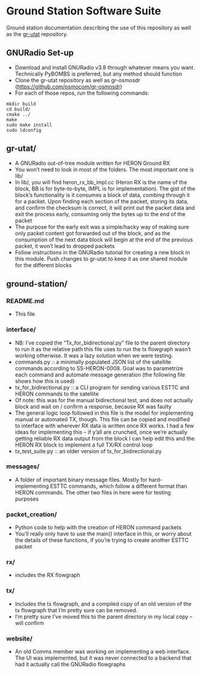 # Ground Station Software Suite

Ground station documentation describing the use of this repository as well as the [gr-utat](https://github.com/HeronMkII/gr-utat) repository.

## GNURadio Set-up
* Download and install GNURadio v3.8 through whatever means you want. Technically PyBOMBS is preferred, but any method should function
* Clone the gr-utat repository as well as gr-osmosdr (https://github.com/osmocom/gr-osmosdr)
* For each of those repos, run the following commands:

```cd <local repo>/
mkdir build
cd build/
cmake ../
make
sudo make install
sudo ldconfig
```

## gr-utat/

* A GNURadio out-of-tree module written for HERON Ground RX
* You won’t need to look in most of the folders. The most important one is lib/
* In lib/, you will find heron_rx_bb_impl.cc (Heron RX is the name of the block, BB is for byte-to-byte, IMPL is for implementation). The gist of the block’s functionality is it consumes a block of data, combing through it for a packet. Upon finding each section of the packet, storing its data, and confirm the checksum is correct, it will print out the packet data and exit the process early, consuming only the bytes up to the end of the packet 
 *	The purpose for the early exit was a simple/hacky way of making sure only packet content got forwarded out of the block, and as the consumption of the next data block will begin at the end of the previous packet, it won’t lead to dropped packets
*	Follow instructions in the GNURadio tutorial for creating a new block in this module. Push changes to gr-utat to keep it as one shared module for the different blocks

## ground-station/

### README.md
* This file

###	interface/
*	NB: I’ve copied the “Tx_for_bidirectional.py” file to the parent directory to run it as the relative path this file uses to run the tx flowgraph wasn’t working otherwise. It was a lazy solution when we were testing.
*	commands.py :: a minimally populated JSON list of the satellite commands according to SS-HERON-0008. Goal was to parametrize each command and automate message generation (the following file shows how this is used)
*	tx_for_bidirectional.py :: a CLI program for sending various ESTTC and HERON commands to the satellite
 *	Of note: this was for the manual bidirectional test, and does not actually block and wait on / confirm a response, because RX was faulty
 *	The general logic loop followed in this file is the model for implementing manual or automated TX, though. This file can be copied and modified to interface with wherever RX data is written once RX works. I had a few ideas for implementing this – if y’all are crunched, once we’re actually getting reliable RX data output from the block I can help edit this and the HERON RX block to implement a full TX/RX control loop
*	tx_test_suite.py :: an older version of tx_for_bidirectional.py

### messages/
* 	A folder of important binary message files. Mostly for hard-implementing ESTTC commands, which follow a different format than HERON commands. The other two files in here were for testing purposes

### packet_creation/
* Python code to help with the creation of HERON command packets
*	You’ll really only have to use the main() interface in this, or worry about the details of these functions, if you’re trying to create another ESTTC packet

### rx/
*	includes the RX flowgraph

### tx/
*	Includes the tx flowgraph, and a compiled copy of an old version of the tx flowgraph that I’m pretty sure can be removed. 
*	I’m pretty sure I’ve moved this to the parent directory in my local copy – will confirm

### website/
*	An old Comms member was working on implementing a web interface. The UI was implemented, but it was never connected to a backend that had it actually call the GNURadio flowgraphs
